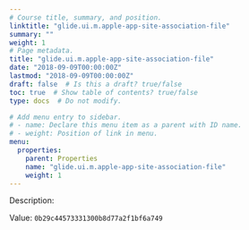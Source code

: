 ```yaml
---
# Course title, summary, and position.
linktitle: "glide.ui.m.apple-app-site-association-file"
summary: ""
weight: 1
# Page metadata.
title: "glide.ui.m.apple-app-site-association-file"
date: "2018-09-09T00:00:00Z"
lastmod: "2018-09-09T00:00:00Z"
draft: false  # Is this a draft? true/false
toc: true  # Show table of contents? true/false
type: docs  # Do not modify.

# Add menu entry to sidebar.
# - name: Declare this menu item as a parent with ID name.
# - weight: Position of link in menu.
menu:
  properties:
    parent: Properties
    name: "glide.ui.m.apple-app-site-association-file"
    weight: 1
---
```


Description: 


Value: `0b29c44573331300b8d77a2f1bf6a749`